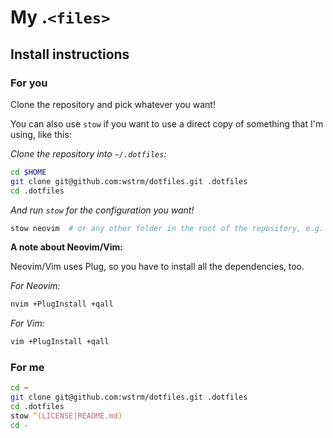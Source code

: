 # My .`<files>`

## Install instructions
### For you

Clone the repository and pick whatever you want!

You can also use `stow` if you want to use a direct copy of something that I'm
using, like this:

*Clone the repository into `~/.dotfiles`:*

```zsh
cd $HOME
git clone git@github.com:wstrm/dotfiles.git .dotfiles
cd .dotfiles
```

*And run `stow` for the configuration you want!*

```zsh
stow neovim  # or any other folder in the root of the repository, e.g. tmux.
```


**A note about Neovim/Vim:**

Neovim/Vim uses Plug, so you have to install all the dependencies, too.

*For Neovim:*

```zsh
nvim +PlugInstall +qall
```

*For Vim:*

```zsh
vim +PlugInstall +qall
```

### For me

```zsh
cd ~
git clone git@github.com:wstrm/dotfiles.git .dotfiles
cd .dotfiles
stow ^(LICENSE|README.md)
cd -
```
